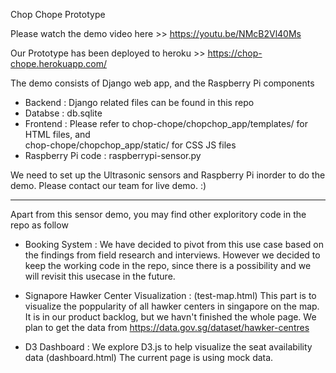 
Chop Chope Prototype

Please watch the demo video here >>  https://youtu.be/NMcB2Vl40Ms

Our Prototype has been deployed to heroku >>  https://chop-chope.herokuapp.com/

The demo consists of Django web app, and the Raspberry Pi components 
- Backend : Django related files can be found in this repo
- Databse : db.sqlite
- Frontend : 
Please refer to chop-chope/chopchop_app/templates/ for HTML files, and  
chop-chope/chopchop_app/static/ for CSS JS files 
- Raspberry Pi code : raspberrypi-sensor.py  

We need to set up the Ultrasonic sensors and Raspberry Pi inorder to do the demo. 
Please contact our team for live demo. :) 

-----------------------------------------------

Apart from this sensor demo, you may find other exploritory code in the repo as follow 

- Booking System : 
We have decided to pivot from this use case based on the findings from field research and interviews. However we decided to keep the working code in the repo, since there is a possibility and we will revisit this usecase in the future. 

- Signapore Hawker Center Visualization : 
(test-map.html) This part is to visualize the poppularity of all hawker centers in singapore on the map. It is in our product backlog, but we havn't finished the whole page.  We plan to get the data from https://data.gov.sg/dataset/hawker-centres 

- D3 Dashboard :
We explore D3.js to help visualize the seat availability data (dashboard.html) 
The current page is using mock data. 



